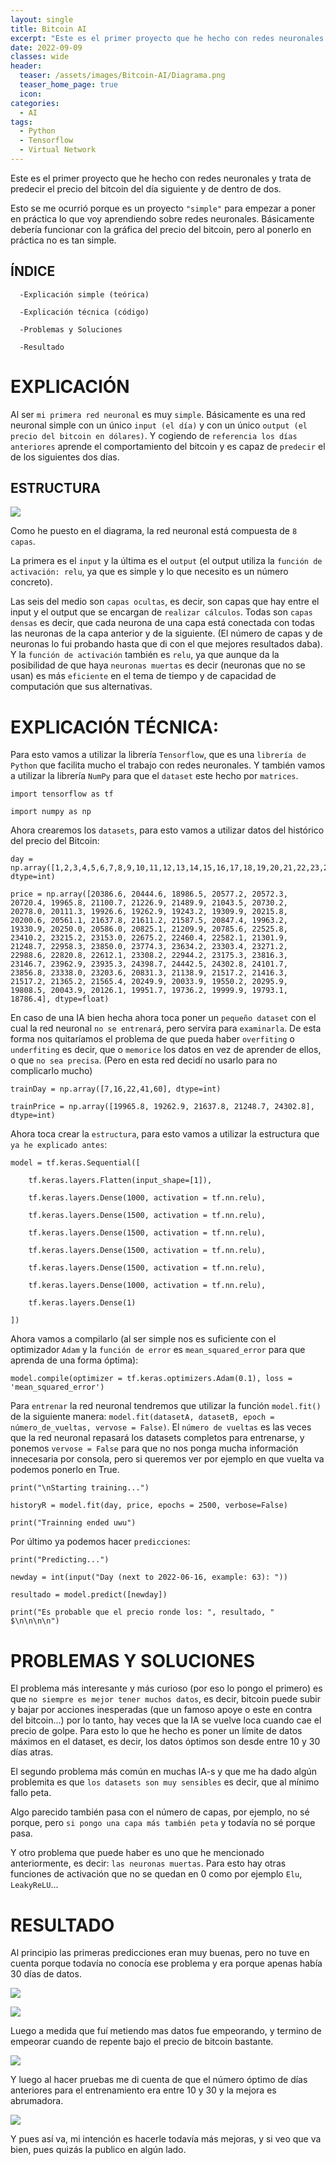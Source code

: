 ```yaml
---
layout: single
title: Bitcoin AI
excerpt: "Este es el primer proyecto que he hecho con redes neuronales y trata de predecir el precio del bitcoin del día siguiente y de dentro de dos."
date: 2022-09-09
classes: wide
header:
  teaser: /assets/images/Bitcoin-AI/Diagrama.png
  teaser_home_page: true
  icon: 
categories:
  - AI
tags:  
  - Python
  - Tensorflow
  - Virtual Network
---
```


Este es el primer proyecto que he hecho con redes neuronales y trata de predecir el precio del bitcoin del día siguiente y de dentro de dos.

Esto se me ocurrió porque es un proyecto `"simple"` para empezar a poner en práctica lo que voy aprendiendo sobre redes neuronales. Básicamente debería funcionar con la gráfica del precio del bitcoin, pero al ponerlo en práctica no es tan simple.

## ÍNDICE

```
  -Explicación simple (teórica)
  
  -Explicación técnica (código)
  
  -Problemas y Soluciones
  
  -Resultado
``` 

# EXPLICACIÓN

Al ser `mi primera red neuronal` es muy `simple`. Básicamente es una red neuronal simple con un único `input (el día)` y con un único `output (el precio del bitcoin en dólares)`. Y cogiendo de `referencia los días anteriores` aprende el comportamiento del bitcoin y es capaz de `predecir` el de los siguientes dos días.

## ESTRUCTURA

![](/assets/images/Bitcoin-AI/Diagrama.png)

Como he puesto en el diagrama, la red neuronal está compuesta de `8 capas`. 

La primera es el `input` y la última es el `output` (el output utiliza la `función de activación: relu`, ya que es simple y lo que necesito es un número concreto).

Las seis del medio son `capas ocultas`, es decir, son capas que hay entre el input y el output que se encargan de `realizar cálculos`. Todas son `capas densas` es decir, que cada neurona de una capa está conectada con todas las neuronas de la capa anterior y de la siguiente. (El número de capas y de neuronas lo fui probando hasta que di con el que mejores resultados daba). Y la `función de activación` también es `relu`, ya que aunque da la posibilidad de que haya `neuronas muertas` es decir (neuronas que no se usan) es más `eficiente` en el tema de tiempo y de capacidad de computación que sus alternativas.

# EXPLICACIÓN TÉCNICA:

Para esto vamos a utilizar la librería `Tensorflow`, que es una `librería de Python` que facilita mucho el trabajo con redes neuronales. Y también vamos a utilizar la librería `NumPy` para que el `dataset` este hecho por `matrices`.

```
import tensorflow as tf

import numpy as np
```

Ahora crearemos los `datasets`, para esto vamos a utilizar datos del histórico del precio del Bitcoin:

```
day = np.array([1,2,3,4,5,6,7,8,9,10,11,12,13,14,15,16,17,18,19,20,21,22,23,24,25,26,27,28,29,30,31,32,33,34,35,36,37,38,39,40,41,42,43,44,45,46,47,48,49,50,51,52,53,54,55,56,57,58,59,60,61,62,63,64,65,66,67,68,69,70,71,72,73,74,75,76,77,78,79,80,81,82,83], dtype=int)

price = np.array([20386.6, 20444.6, 18986.5, 20577.2, 20572.3, 20720.4, 19965.8, 21100.7, 21226.9, 21489.9, 21043.5, 20730.2, 20278.0, 20111.3, 19926.6, 19262.9, 19243.2, 19309.9, 20215.8, 20200.6, 20561.1, 21637.8, 21611.2, 21587.5, 20847.4, 19963.2, 19330.9, 20250.0, 20586.0, 20825.1, 21209.9, 20785.6, 22525.8, 23410.2, 23215.2, 23153.0, 22675.2, 22460.4, 22582.1, 21301.9, 21248.7, 22958.3, 23850.0, 23774.3, 23634.2, 23303.4, 23271.2, 22988.6, 22820.8, 22612.1, 23308.2, 22944.2, 23175.3, 23816.3, 23146.7, 23962.9, 23935.3, 24398.7, 24442.5, 24302.8, 24101.7, 23856.8, 23338.0, 23203.6, 20831.3, 21138.9, 21517.2, 21416.3, 21517.2, 21365.2, 21565.4, 20249.9, 20033.9, 19550.2, 20295.9, 19808.5, 20043.9, 20126.1, 19951.7, 19736.2, 19999.9, 19793.1, 18786.4], dtype=float)
```

En caso de una IA bien hecha ahora toca poner un `pequeño dataset` con el cual la red neuronal `no se entrenará`, pero servira para `examinarla`. De esta forma nos quitaríamos el problema de que pueda haber `overfiting` o `underfiting` es decir, que o `memorice` los datos en vez de aprender de ellos, o que `no sea precisa`. (Pero en esta red decidí no usarlo para no complicarlo mucho) 

```
trainDay = np.array([7,16,22,41,60], dtype=int)

trainPrice = np.array([19965.8, 19262.9, 21637.8, 21248.7, 24302.8], dtype=int)
```

Ahora toca crear la `estructura`, para esto vamos a utilizar la estructura que `ya he explicado antes`:

```
model = tf.keras.Sequential([

    tf.keras.layers.Flatten(input_shape=[1]),
    
    tf.keras.layers.Dense(1000, activation = tf.nn.relu), 
    
    tf.keras.layers.Dense(1500, activation = tf.nn.relu),
    
    tf.keras.layers.Dense(1500, activation = tf.nn.relu),
    
    tf.keras.layers.Dense(1500, activation = tf.nn.relu),
    
    tf.keras.layers.Dense(1500, activation = tf.nn.relu),
    
    tf.keras.layers.Dense(1000, activation = tf.nn.relu),
    
    tf.keras.layers.Dense(1)

])
```

Ahora vamos a compilarlo (al ser simple nos es suficiente con el optimizador `Adam` y la `función de error` es `mean_squared_error` para que aprenda de una forma óptima):

```
model.compile(optimizer = tf.keras.optimizers.Adam(0.1), loss = 'mean_squared_error')
```

Para `entrenar` la red neuronal tendremos que utilizar la función `model.fit()` de la siguiente manera: `model.fit(datasetA, datasetB, epoch = número_de_vueltas, vervose = False)`. El `número de vueltas` es las veces que la red neuronal repasará los datasets completos para entrenarse, y ponemos `vervose = False` para que no nos ponga mucha información innecesaria por consola, pero si queremos ver por ejemplo en que vuelta va podemos ponerlo en True.

```
print("\nStarting training...")

historyR = model.fit(day, price, epochs = 2500, verbose=False)

print("Trainning ended uwu")
```

Por último ya podemos hacer `predicciones`:

```
print("Predicting...")

newday = int(input("Day (next to 2022-06-16, example: 63): "))

resultado = model.predict([newday])

print("Es probable que el precio ronde los: ", resultado, " $\n\n\n\n") 
```

# PROBLEMAS Y SOLUCIONES

El problema más interesante y más curioso (por eso lo pongo el primero) es que `no siempre es mejor tener muchos datos`, es decir, bitcoin puede subir y bajar por acciones inesperadas (que un famoso apoye o este en contra del bitcoin...) por lo tanto, hay veces que la IA se vuelve loca cuando cae el precio de golpe. Para esto lo que he hecho es poner un límite de datos máximos en el dataset, es decir, los datos óptimos son desde entre 10 y 30 días atras.

El segundo problema más común en muchas IA-s y que me ha dado algún problemita es que `los datasets son muy sensibles` es decir, que al mínimo fallo peta.

Algo parecido también pasa con el número de capas, por ejemplo, no sé porque, pero `si pongo una capa más también peta` y todavía no sé porque pasa.

Y otro problema que puede haber es uno que he mencionado anteriormente, es decir: `las neuronas muertas`. Para esto hay otras funciones de activación que no se quedan en 0 como por ejemplo `Elu`, `LeakyReLU`...

# RESULTADO

Al principio las primeras predicciones eran muy buenas, pero no tuve en cuenta porque todavía no conocía ese problema y era porque apenas había 30 días de datos.

![](/assets/images/Bitcoin-AI/resultado1.PNG)

![](/assets/images/Bitcoin-AI/resultado2.PNG)

Luego a medida que fuí metiendo mas datos fue empeorando, y termino de empeorar cuando de repente bajo el precio de bitcoin bastante.

![](/assets/images/Bitcoin-AI/resultado3.PNG)

Y luego al hacer pruebas me di cuenta de que el número óptimo de días anteriores para el entrenamiento era entre 10 y 30 y la mejora es abrumadora.

![](/assets/images/Bitcoin-AI/resultado4.PNG)

Y pues así va, mi intención es hacerle todavía más mejoras, y si veo que va bien, pues quizás la publico en algún lado.

